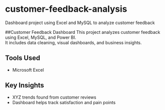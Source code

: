 # customer-feedback-analysis
Dashboard project using Excel and MySQL to analyze customer feedback

##Customer Feedback Dashboard
This project analyzes customer feedback using Excel, MySQL, and Power BI.  
It includes data cleaning, visual dashboards, and business insights.
## Tools Used
- Microsoft Excel
## Key Insights
- XYZ trends found from customer reviews
- Dashboard helps track satisfaction and pain points
